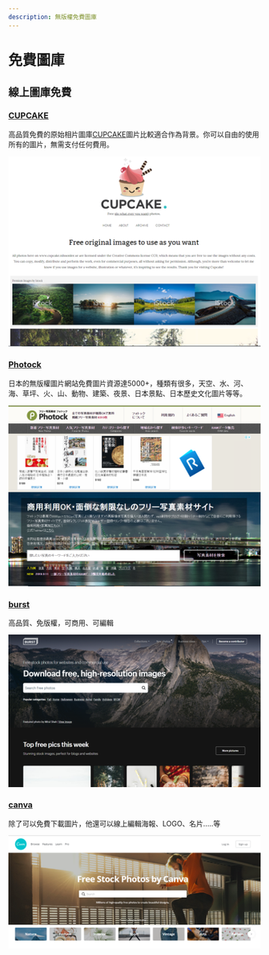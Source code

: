 ```yaml
---
description: 無版權免費圖庫
---
```


# 免費圖庫

## 線上圖庫免費

###  [CUPCAKE](http://cupcake.nilssonlee.se/)

高品質免費的原始相片圖庫[CUPCAKE](http://cupcake.nilssonlee.se/)圖片比較適合作為背景。你可以自由的使用所有的圖片，無需支付任何費用。

![](../.gitbook/assets/image%20%2850%29.png)

###  [Photock](https://www.photock.jp/)

日本的無版權圖片網站免費圖片資源達5000+，種類有很多，天空、水、河、海、草坪、火、山、動物、建築、夜景、日本景點、日本歷史文化圖片等等。

![](../.gitbook/assets/image%20%2878%29.png)

### [burst](https://burst.shopify.com/?ref=techmoon)

高品質、免版權，可商用、可編輯

![](../.gitbook/assets/image%20%2854%29.png)

### [canva](https://www.canva.com/photos/free/)

除了可以免費下載圖片，他還可以線上編輯海報、LOGO、名片.....等

![](../.gitbook/assets/image%20%2896%29.png)

